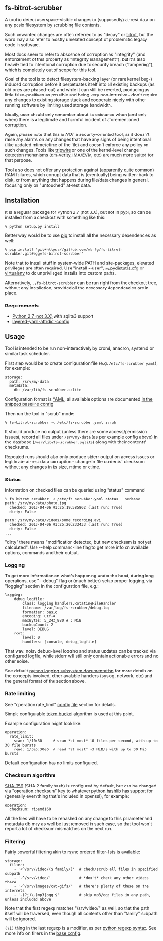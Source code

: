 fs-bitrot-scrubber
--------------------

A tool to detect userspace-visible changes to (supposedly) at-rest data on any
posix filesystem by scrubbing file contents.

Such unwanted changes are often referred to as "decay" or
[bitrot](http://en.wikipedia.org/wiki/Bit_rot#Decay_of_storage_media), but the
word may also refer to mostly unrelated concept of problematic legacy code in
software.

Most docs seem to refer to abscence of corruption as "integrity" (and
enforcement of this property as "integrity management"), but it's also heavily
tied to intentional corruption due to security breach ("tampering"), which is
completely out of scope for this tool.

Goal of the tool is to detect filesystem-backing layer (or rare kernel bug-)
induced corruption before it perpetuates itself into all existing backups (as
old ones are phased-out) and while it can still be reverted, producing as little
false-positives as possible and being very non-intrusive - don't require any
changes to existing storage stack and cooperate nicely with other running
software by limiting used storage bandwidth.

Ideally, user should only remember about its existance when (and only when)
there is a legitimate and harmful incident of aforementioned corruption.

Again, please note that this is *NOT* a security-oriented tool, as it doesn't
raise any alarms on any changes that have any signs of being intentional (like
updated mtime/ctime of the file) and doesn't enforce any policy on such changes.
Tools like [tripwire](http://sourceforge.net/projects/tripwire/) or one of the
kernel-level change detection mehanisms
([dm-verity](https://code.google.com/p/cryptsetup/wiki/DMVerity),
[IMA/EVM](http://linux-ima.sourceforge.net/), etc) are much more suited for that
purpose.

Tool also does not offer any protection against (apparently quite common) RAM
failures, which corrupt data that is (eventually) being written-back to disk, or
from anything that happens during file/data changes in general, focusing only on
"untouched" at-rest data.



Installation
--------------------

It is a regular package for Python 2.7 (not 3.X), but not in pypi, so can be
installed from a checkout with something like this:

	% python setup.py install

Better way would be to use [pip](http://pip-installer.org/) to install all the
necessary dependencies as well:

	% pip install 'git+https://github.com/mk-fg/fs-bitrot-scrubber.git#egg=fs-bitrot-scrubber'

Note that to install stuff in system-wide PATH and site-packages, elevated
privileges are often required.
Use "install --user",
[~/.pydistutils.cfg](http://docs.python.org/install/index.html#distutils-configuration-files)
or [virtualenv](http://pypi.python.org/pypi/virtualenv) to do unprivileged
installs into custom paths.

Alternatively, `./fs-bitrot-scrubber` can be run right from the checkout tree,
without any installation, provided all the necessary dependencies are in place.


### Requirements

* [Python 2.7 (not 3.X)](http://python.org) with sqlite3 support
* [layered-yaml-attrdict-config](https://github.com/mk-fg/layered-yaml-attrdict-config)



Usage
--------------------

Tool is intended to be run non-interactively by crond, anacron, systemd or
similar task scheduler.

First step would be to create configuration file (e.g. `/etc/fs-scrubber.yaml`),
for example:

	storage:
	  path: /srv/my-data
	  metadata:
	    db: /var/lib/fs-scrubber.sqlite

Configuration format is [YAML](https://en.wikipedia.org/wiki/YAML), all
available options are documented [in the shipped baseline
config](https://github.com/mk-fg/fs-bitrot-scrubber/blob/master/fs_bitrot_scrubber/core.yaml).

Then run the tool in "scrub" mode:

	% fs-bitrot-scrubber -c /etc/fs-scrubber.yaml scrub

It should produce no output (unless there are some access/permission issues),
record all files under `/srv/my-data` (as per example config above) in the
database (`/var/lib/fs-scrubber.sqlite`) along with their contents' checksums.

Repeated runs should also only produce stderr output on access issues or
legitimate at-rest data corruption - change in file contents' checksum without
any changes in its size, mtime or ctime.


### Status

Information on checked files can be queried using "status" command:

	% fs-bitrot-scrubber -c /etc/fs-scrubber.yaml status --verbose
	path: /srv/my-data/photo.jpg
	  checked: 2013-04-06 01:25:19.585862 (last run: True)
	  dirty: False

	path: /srv/my-data/videos/some_recording.avi
	  checked: 2013-04-06 01:25:20.233433 (last run: True)
	  dirty: False
	...

"dirty" there means "modification detected, but new checksum is not yet
calculated".
Use --help command-line flag to get more info on available options, commands and
their output.


### Logging

To get more information on what's happening under the hood, during long
operations, use "--debug" flag or (much better) setup proper logging, via
"logging" section in the configuration file, e.g.:

	logging:
		debug_logfile:
			class: logging.handlers.RotatingFileHandler
			filename: /var/log/fs-scrubber/debug.log
			formatter: basic
			encoding: utf-8
			maxBytes: 5_242_880 # 5 MiB
			backupCount: 2
			level: DEBUG
		root:
			level: 0
			handlers: [console, debug_logfile]

That way, noisy debug-level logging and status updates can be tracked via
configured logfile, while stderr will still only contain actionable errors and
no other noise.

See default [python logging subsystem
documentation](http://docs.python.org/library/logging.config.html) for more
details on the concepts involved, other avalable handlers (syslog, network, etc)
and the general format of the section above.


### Rate limiting

See "operation.rate_limit" [config
file](https://github.com/mk-fg/fs-bitrot-scrubber/blob/master/fs_bitrot_scrubber/core.yaml)
section for details.

Simple configurable [token bucket](https://en.wikipedia.org/wiki/Token_Bucket)
algorithm is used at this point.

Example configuration might look like:

	operation:
	  rate_limit:
	    scan: 1/10:30     # scan *at most* 10 files per second, with up to 30 file bursts
	    read: 1/3e6:30e6  # read *at most* ~3 MiB/s with up to 30 MiB bursts

Default configuration has no limits configured.


### Checksum algorithm

[SHA-256](http://en.wikipedia.org/wiki/Sha256) (SHA-2 family hash) is configured
by default, but can be changed via "operation.checksum" key to whatever [python
hashlib](http://docs.python.org/2/library/hashlib.html) has support for
(generally everything that's included in openssl), for example:

	operation:
	  checksum: ripemd160

All the files will have to be rehashed on any change to this parameter and
metadata db may as well be just removed in such case, so that tool won't report
a lot of checksum mismatches on the next run.


### Filtering

Fairly powerful filtering akin to rsync ordered filter-lists is available:

	storage:
	  filter:
	    - '+^/srv/video/($|family/)'  # check/scrub all files in specified subpath
	    - '-^/srv/video/'             # *don't* check any other videos there
	    - '-^/srv/images/cat-gifs/'   # there's plenty of these on the internets
	    - '-(?i)\.(mp3|ogg)$'         # skip mp3/ogg files in any path, unless included above

Note that the first regexp matches "/srv/video/" as well, so that the path
itself will be traversed, even though all contents other than "family" subpath
will be ignored.

`(?i)` thing in the last regexp is a modifier, as per [python regexp
syntax](http://docs.python.org/2/library/re.html#regular-expression-syntax).
See more info on filters in the [base
config](https://github.com/mk-fg/fs-bitrot-scrubber/blob/master/fs_bitrot_scrubber/core.yaml).
